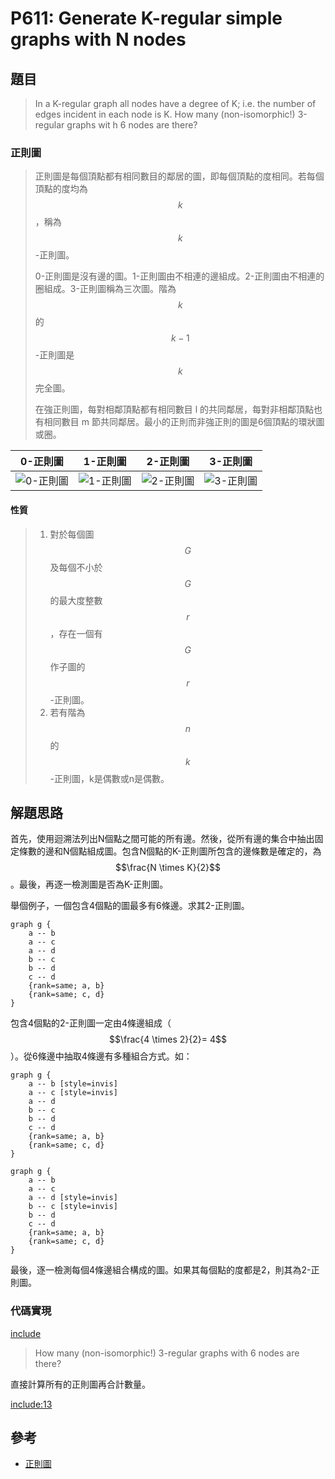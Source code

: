 # P611: Generate K-regular simple graphs with N nodes

## 題目

>In a K-regular graph all nodes have a degree of K; i.e. the number of edges incident in each node is K. How many (non-isomorphic!) 3-regular graphs wit h 6 nodes are there? 

### 正則圖

>正則圖是每個頂點都有相同數目的鄰居的圖，即每個頂點的度相同。若每個頂點的度均為$$k$$，稱為$$k$$-正則圖。
>
>0-正則圖是沒有邊的圖。1-正則圖由不相連的邊組成。2-正則圖由不相連的圈組成。3-正則圖稱為三次圖。階為$$k$$的$$k-1$$-正則圖是$$k$$完全圖。
>
>在強正則圖，每對相鄰頂點都有相同數目 l 的共同鄰居，每對非相鄰頂點也有相同數目 m 節共同鄰居。最小的正則而非強正則的圖是6個頂點的環狀圖或圈。

0-正則圖|1-正則圖|2-正則圖|3-正則圖
-------|-------|-------|-------
![0-正則圖](https://upload.wikimedia.org/wikipedia/commons/thumb/0/0b/0-regul%C3%A1rn%C3%AD_graf_na_6_vrcholech.png/240px-0-regul%C3%A1rn%C3%AD_graf_na_6_vrcholech.png)|![1-正則圖](https://upload.wikimedia.org/wikipedia/commons/thumb/a/a7/1-regul%C3%A1rn%C3%AD_graf_na_6_vrcholech.svg/185px-1-regul%C3%A1rn%C3%AD_graf_na_6_vrcholech.svg.png)|![2-正則圖](https://upload.wikimedia.org/wikipedia/commons/thumb/0/02/2-regul%C3%A1rn%C3%AD_graf_na_6_vrcholech.svg/240px-2-regul%C3%A1rn%C3%AD_graf_na_6_vrcholech.svg.png)|![3-正則圖](https://upload.wikimedia.org/wikipedia/commons/thumb/d/d7/3-regular_graph2.svg/181px-3-regular_graph2.svg.png)

#### 性質

>1. 對於每個圖$$G$$及每個不小於$$G$$的最大度整數 $$r$$，存在一個有$$G$$作子圖的$$r$$-正則圖。
>2. 若有階為$$n$$的$$k$$-正則圖，k是偶數或n是偶數。

## 解題思路

首先，使用迴溯法列出N個點之間可能的所有邊。然後，從所有邊的集合中抽出固定條數的邊和N個點組成圖。包含N個點的K-正則圖所包含的邊條數是確定的，為$$\frac{N \times K}{2}$$。最後，再逐一檢測圖是否為K-正則圖。

舉個例子，一個包含4個點的圖最多有6條邊。求其2-正則圖。

```plantuml
graph g {
    a -- b
    a -- c
    a -- d
    b -- c
    b -- d
    c -- d
    {rank=same; a, b}
    {rank=same; c, d}
}
```

包含4個點的2-正則圖一定由4條邊組成（$$\frac{4 \times 2}{2}= 4$$）。從6條邊中抽取4條邊有多種組合方式。如：

```plantuml
graph g {
    a -- b [style=invis]
    a -- c [style=invis]
    a -- d
    b -- c
    b -- d
    c -- d
    {rank=same; a, b}
    {rank=same; c, d}
}
```

```plantuml
graph g {
    a -- b
    a -- c
    a -- d [style=invis]
    b -- c [style=invis]
    b -- d
    c -- d
    {rank=same; a, b}
    {rank=same; c, d}
}
```

最後，逐一檢測每個4條邊組合構成的圖。如果其每個點的度都是2，則其為2-正則圖。

### 代碼實現

[include](../../../python99/graph/p611.py)

>How many (non-isomorphic!) 3-regular graphs with 6 nodes are there? 

直接計算所有的正則圖再合計數量。

[include:13](../../../tests/graph/p611_test.py)

## 參考

* [正則圖](https://zh.wikipedia.org/wiki/正則圖)